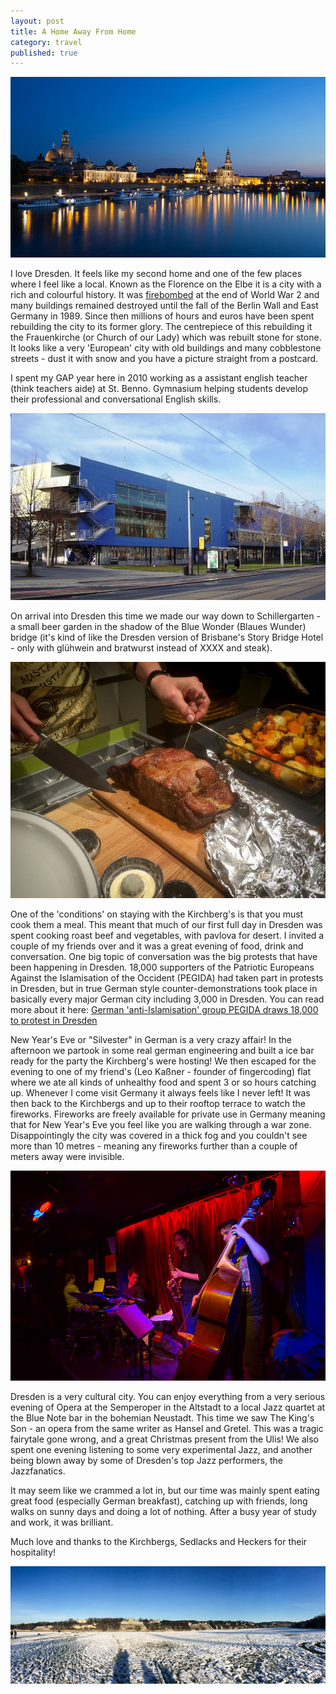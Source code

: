 ```yaml
---
layout: post
title: A Home Away From Home
category: travel
published: true
---
```


![Dresden](../images/mattandgenvsworld/dresden_cover.jpg)

I love Dresden. It feels like my second home and one of the few places where I feel like a local. Known as the Florence on the Elbe it is a city with a rich and colourful history. It was [firebombed](http://en.wikipedia.org/wiki/Bombing_of_Dresden_in_World_War_II) at the end of World War 2 and many buildings remained destroyed until the fall of the Berlin Wall and East Germany in 1989. Since then millions of hours and euros have been spent rebuilding the city to its former glory. The centrepiece of this rebuilding it the Frauenkirche (or Church of our Lady) which was rebuilt stone for stone. It looks like a very 'European' city with old buildings and many cobblestone streets - dust it with snow and you have a picture straight from a postcard.

I spent my GAP year here in 2010 working as a assistant english teacher (think teachers aide) at St. Benno. Gymnasium helping students develop their professional and conversational English skills.

![Benno](../images/mattandgenvsworld/benno.jpg)

On arrival into Dresden this time we made our way down to Schillergarten - a small beer garden in the shadow of the Blue Wonder (Blaues Wunder) bridge (it's kind of like the Dresden version of Brisbane's Story Bridge Hotel - only with glühwein and bratwurst instead of XXXX and steak).

![Roast Dinner](../images/mattandgenvsworld/IMG_1917.jpg)

One of the 'conditions' on staying with the Kirchberg's is that you must cook them a meal. This meant that much of our first full day in Dresden was spent cooking roast beef and vegetables, with pavlova for desert. I invited a couple of my friends over and it was a great evening of food, drink and conversation. One big topic of conversation was the big protests that have been happening in Dresden. 18,000 supporters of the Patriotic Europeans Against the Islamisation of the Occident (PEGIDA) had taken part in protests in Dresden, but in true German style counter-demonstrations took place in basically every major German city including 3,000 in Dresden. You can read more about it here: [German 'anti-Islamisation' group PEGIDA draws 18,000 to protest in Dresden](http://www.abc.net.au/news/2015-01-06/anti-immigration-rally-draws-18000-to-protest-in-germany/6001852)

New Year's Eve or "Silvester" in German is a very crazy affair! In the afternoon we partook in some real german engineering and built a ice bar ready for the party the Kirchberg's were hosting! We then escaped for the evening to one of my friend's (Leo Kaßner - founder of fingercoding) flat where we ate all kinds of unhealthy food and spent 3 or so hours catching up. Whenever I come visit Germany it always feels like I never left! It was then back to the Kirchbergs and up to their rooftop terrace to watch the fireworks. Fireworks are freely available for private use in Germany meaning that for New Year's Eve you feel like you are walking through a war zone. Disappointingly the city was covered in a thick fog and you couldn't see more than 10 metres - meaning any fireworks further than a couple of meters away were invisible.

![Jazz](../images/mattandgenvsworld/IMG_4021.jpg)

Dresden is a very cultural city. You can enjoy everything from a very serious evening of Opera at the Semperoper in the Altstadt to a local Jazz quartet at the Blue Note bar in the bohemian Neustadt. This time we saw The King's Son - an opera from the same writer as Hansel and Gretel. This was a tragic fairytale gone wrong, and a great Christmas present from the Ulis! We also spent one evening listening to some very experimental Jazz, and another being blown away by some of Dresden's top Jazz performers, the Jazzfanatics.

It may seem like we crammed a lot in, but our time was mainly spent eating great food (especially German breakfast), catching up with friends, long walks on sunny days and doing a lot of nothing. After a busy year of study and work, it was brilliant.

Much love and thanks to the Kirchbergs, Sedlacks and Heckers for their hospitality!

![Landscape](../images/mattandgenvsworld/IMG_1934.jpg)
